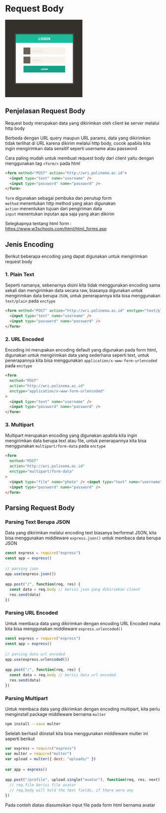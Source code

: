 # Request Body

<img src="request-body.png" width="250">

## Penjelasan Request Body

Request body merupakan data yang dikirimkan oleh client ke server melalui http body

Berbeda dengan URL query maupun URL params, data yang dikirimkan tidak terlihat di URL karena dikirim melalui http body, cocok apabila kita ingin mengirimkan data sensitif seperti username atau password

Cara paling mudah untuk membuat request body dari client yaitu dengan menggunakan tag `<form/>` pada html

```html
<form method="POST" action="http://wri.polinema.ac.id">
  <input type="text" name="username" />
  <input type="password" name="password" />
</form>
```

`form` digunakan sebagai pembuka dan penutup form  
`method` menentukan http method yang akan digunakan  
`action` menentukan tujuan dari pengiriman data  
`input` menentukan inputan apa saja yang akan dikirim

Selegkapnya tentang html form :
https://www.w3schools.com/html/html_forms.asp

## Jenis Encoding

Berikut beberapa encoding yang dapat digunakan untuk mengirimkan request body

### 1. Plain Text

Seperti namanya, sebenarnya disini kita tidak menggunakan encoding sama sekali dan mengirimkan data secara raw, biasanya digunakan untuk mengirimkan data berupa `JSON`, untuk penerapannya kita bisa menggunakan `text/plain` pada `enctype`

```html
<form method="POST" action="http://wri.polinema.ac.id" enctype="text/plain">
  <input type="text" name="username" />
  <input type="password" name="password" />
</form>
```

### 2. URL Encoded

Encoding ini merupakan encoding default yang digunakan pada form html, digunakan untuk mengirimkan data yang sederhana seperti text, untuk penerapannya kita bisa menggunakan `application/x-www-form-urlencoded` pada `enctype`

```html
<form
  method="POST"
  action="http://wri.polinema.ac.id"
  enctype="application/x-www-form-urlencoded"
>
  <input type="text" name="username" />
  <input type="password" name="password" />
</form>
```

### 3. Multipart

Multipart merupakan encoding yang digunakan apabila kita ingin mengirimkan data berupa text atau file, untuk penerapannya kita bisa menggunakan `multipart/form-data` pada `enctype`

```html
<form
  method="POST"
  action="http://wri.polinema.ac.id"
  enctype="multipart/form-data"
>
  <input type="file" name="photo" /> <input type="text" name="username" />
  <input type="password" name="password" />
</form>
```

## Parsing Request Body

### Parsing Text Berupa JSON

Data yang dikirimkan melalui encoding text biasanya berformat JSON, kita bisa menggunakan middleware `express.json()` untuk membaca data berupa JSON

```javascript
const express = require("express")
const app = express()

// parsing json
app.use(express.json())

app.post("/", function(req, res) {
  const data = req.body // berisi json yang dikirimkan client
  res.send(data)
})
```

### Parsing URL Encoded

Untuk membaca data yang dikirimkan dengan encoding URL Encoded maka kita bisa menggunakan middleware `express.urlencoded()`

```javascript
const express = require("express")
const app = express()

// parsing data url encoded
app.use(express.urlencoded())

app.post("/", function(req, res) {
  const data = req.body // berisi data url encoded
  res.send(data)
})
```

### Parsing Multipart

Untuk membaca data yang dikirimkan dengan encoding multipart, kita perlu menginstall package middleware bernama `multer`

```bash
npm install --save multer
```

Setelah berhasil diinstall kita bisa menggunakan middleware multer ini seperti berikut

```javascript
var express = require("express")
var multer = require("multer")
var upload = multer({ dest: "uploads/" })

var app = express()

app.post("/profile", upload.single("avatar"), function(req, res, next) {
  // req.file berisi file avatar
  // req.body will hold the text fields, if there were any
})
```

Pada contoh diatas diasumsikan input file pada form html bernama avatar
